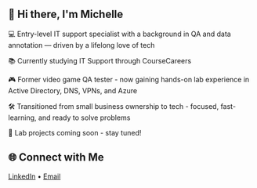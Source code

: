 ## 👋 Hi there, I'm Michelle

💻 Entry-level IT support specialist with a background in QA and data annotation — driven by a lifelong love of tech

📚 Currently studying IT Support through CourseCareers

🎮 Former video game QA tester - now gaining hands-on lab experience in Active Directory, DNS, VPNs, and Azure

🛠️ Transitioned from small business ownership to tech - focused, fast-learning, and ready to solve problems

📂 Lab projects coming soon - stay tuned!

## 🌐 Connect with Me
[LinkedIn](https://www.linkedin.com/in/michelle-chiafala-62479b375/) • [Email](mailto:mlchiafala@gmail.com)
